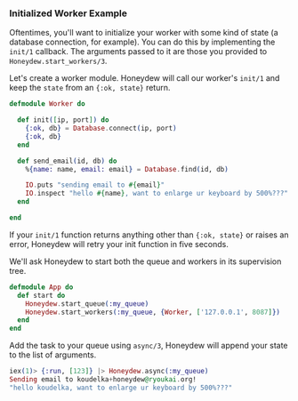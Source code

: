 ### Initialized Worker Example

Oftentimes, you'll want to initialize your worker with some kind of state (a database connection, for example). You can do this by implementing the `init/1` callback. The arguments passed to it are those you provided to `Honeydew.start_workers/3`.

Let's create a worker module. Honeydew will call our worker's `init/1` and keep the `state` from an `{:ok, state}` return.

```elixir
defmodule Worker do

  def init([ip, port]) do
    {:ok, db} = Database.connect(ip, port)
    {:ok, db}
  end

  def send_email(id, db) do
    %{name: name, email: email} = Database.find(id, db)

    IO.puts "sending email to #{email}"
    IO.inspect "hello #{name}, want to enlarge ur keyboard by 500%???"
  end

end
```

If your `init/1` function returns anything other than `{:ok, state}` or raises an error, Honeydew will retry your init function in five seconds.


We'll ask Honeydew to start both the queue and workers in its supervision tree.

```elixir
defmodule App do
  def start do
    Honeydew.start_queue(:my_queue)
    Honeydew.start_workers(:my_queue, {Worker, ['127.0.0.1', 8087]})
  end
end
```

Add the task to your queue using `async/3`, Honeydew will append your state to the list of arguments.

```elixir
iex(1)> {:run, [123]} |> Honeydew.async(:my_queue)
Sending email to koudelka+honeydew@ryoukai.org!
"hello koudelka, want to enlarge ur keyboard by 500%???"
```
